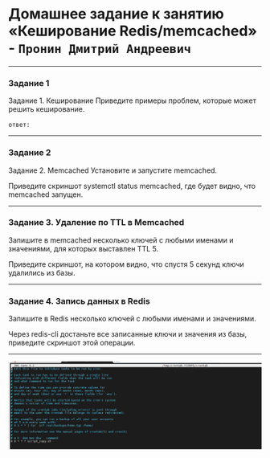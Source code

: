 # Домашнее задание к занятию «Кеширование Redis/memcached» - `Пронин Дмитрий Андреевич`

---

### Задание 1
Задание 1. Кеширование
Приведите примеры проблем, которые может решить кеширование.

```
ответ: 
```

---

### Задание 2

Задание 2. Memcached
Установите и запустите memcached.

Приведите скриншот systemctl status memcached, где будет видно, что memcached запущен.





---

### Задание 3. Удаление по TTL в Memcached
Запишите в memcached несколько ключей с любыми именами и значениями, для которых выставлен TTL 5.

Приведите скриншот, на котором видно, что спустя 5 секунд ключи удалились из базы.



---

### Задание 4. Запись данных в Redis
Запишите в Redis несколько ключей с любыми именами и значениями.

Через redis-cli достаньте все записанные ключи и значения из базы, приведите скриншот этой операции.


---

![скрин](https://github.com/dmitriypronin48/fork-cicd/blob/main/img/z2-2.jpg)
